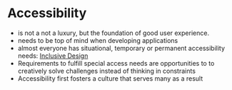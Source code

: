 # Accessibility

- is not a not a luxury, but the foundation of good user experience.
- needs to be top of mind when developing applications
- almost everyone has situational, temporary or permanent accessibility needs: [Inclusive Design]( https://www.microsoft.com/design/inclusive)
- Requirements to fulfill special access needs are opportunities to to creatively solve challenges instead of thinking in constraints
- Accessibility first fosters a culture that serves many as a result
